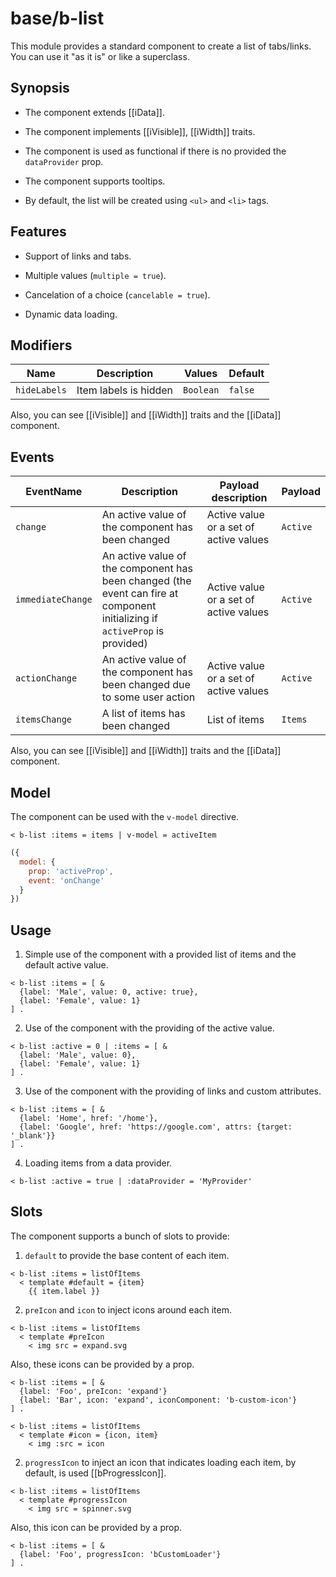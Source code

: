 # base/b-list

This module provides a standard component to create a list of tabs/links. You can use it "as it is" or like a superclass.

## Synopsis

* The component extends [[iData]].

* The component implements [[iVisible]], [[iWidth]] traits.

* The component is used as functional if there is no provided the `dataProvider` prop.

* The component supports tooltips.

* By default, the list will be created using `<ul>` and `<li>` tags.

## Features

* Support of links and tabs.

* Multiple values (`multiple = true`).

* Cancelation of a choice (`cancelable = true`).

* Dynamic data loading.

## Modifiers

| Name         | Description            | Values    | Default |
| ------------ |------------------------| ----------|-------- |
| `hideLabels` | Item labels is hidden  | `Boolean` | `false` |

Also, you can see [[iVisible]] and [[iWidth]] traits and the [[iData]] component.

## Events

| EventName         | Description                                                                                                                  | Payload description                    | Payload  |
| ----------------- |----------------------------------------------------------------------------------------------------------------------------- | -------------------------------------- |--------- |
| `change`          | An active value of the component has been changed                                                                            | Active value or a set of active values | `Active` |
| `immediateChange` | An active value of the component has been changed (the event can fire at component initializing if `activeProp` is provided) | Active value or a set of active values | `Active` |
| `actionChange`    | An active value of the component has been changed due to some user action                                                    | Active value or a set of active values | `Active` |
| `itemsChange`     | A list of items has been changed                                                                                             | List of items                          | `Items`  |

Also, you can see [[iVisible]] and [[iWidth]] traits and the [[iData]] component.

## Model

The component can be used with the `v-model` directive.

```
< b-list :items = items | v-model = activeItem
```

```js
({
  model: {
    prop: 'activeProp',
    event: 'onChange'
  }
})
```

## Usage

1. Simple use of the component with a provided list of items and the default active value.

```
< b-list :items = [ &
  {label: 'Male', value: 0, active: true},
  {label: 'Female', value: 1}
] .
```

2. Use of the component with the providing of the active value.

```
< b-list :active = 0 | :items = [ &
  {label: 'Male', value: 0},
  {label: 'Female', value: 1}
] .
```

3. Use of the component with the providing of links and custom attributes.

```
< b-list :items = [ &
  {label: 'Home', href: '/home'},
  {label: 'Google', href: 'https://google.com', attrs: {target: '_blank'}}
] .
```

4. Loading items from a data provider.

```
< b-list :active = true | :dataProvider = 'MyProvider'
```

## Slots

The component supports a bunch of slots to provide:

1. `default` to provide the base content of each item.

```
< b-list :items = listOfItems
  < template #default = {item}
    {{ item.label }}
```

2. `preIcon` and `icon` to inject icons around each item.

```
< b-list :items = listOfItems
  < template #preIcon
    < img src = expand.svg
```

Also, these icons can be provided by a prop.

```
< b-list :items = [ &
  {label: 'Foo', preIcon: 'expand'}
  {label: 'Bar', icon: 'expand', iconComponent: 'b-custom-icon'}
] .

< b-list :items = listOfItems
  < template #icon = {icon, item}
    < img :src = icon
```

2. `progressIcon` to inject an icon that indicates loading each item, by default, is used [[bProgressIcon]].

```
< b-list :items = listOfItems
  < template #progressIcon
    < img src = spinner.svg
```

Also, this icon can be provided by a prop.

```
< b-list :items = [ &
  {label: 'Foo', progressIcon: 'bCustomLoader'}
] .
```

